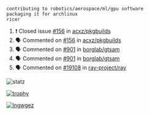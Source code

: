```
contributing to robotics/aerospace/ml/gpu software
packaging it for archlinux
ricer
```

<!--START_SECTION:activity-->
1. ❗️ Closed issue [#156](https://github.com/acxz/pkgbuilds/issues/156) in [acxz/pkgbuilds](https://github.com/acxz/pkgbuilds)
2. 🗣 Commented on [#156](https://github.com/acxz/pkgbuilds/issues/156) in [acxz/pkgbuilds](https://github.com/acxz/pkgbuilds)
3. 🗣 Commented on [#901](https://github.com/borglab/gtsam/issues/901) in [borglab/gtsam](https://github.com/borglab/gtsam)
4. 🗣 Commented on [#901](https://github.com/borglab/gtsam/issues/901) in [borglab/gtsam](https://github.com/borglab/gtsam)
5. 🗣 Commented on [#19108](https://github.com/ray-project/ray/issues/19108) in [ray-project/ray](https://github.com/ray-project/ray)
<!--END_SECTION:activity-->


![statz](https://github-readme-stats.vercel.app/api?username=acxz&include_all_commits=true&show_icons=true)

[![trophy](https://github-profile-trophy.vercel.app/?username=acxz)](https://github.com/ryo-ma/github-profile-trophy)

[![lngwgez](https://github-readme-stats.vercel.app/api/top-langs/?username=acxz&layout=compact)](https://github.com/acxz/github-readme-stats)


<!--
**acxz/acxz** is a ✨ _special_ ✨ repository because its `README.md` (this file) appears on your GitHub profile.

Here are some ideas to get you started:

- 🔭 I’m currently working on ...
- 🌱 I’m currently learning ...
- 👯 I’m looking to collaborate on ...
- 🤔 I’m looking for help with ...
- 💬 Ask me about ...
- 📫 How to reach me: ...
- 😄 Pronouns: ...
- ⚡ Fun fact: ...
-->
